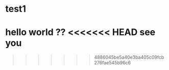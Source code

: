 # test1
hello
world
??
<<<<<<< HEAD
see you
=======

>>>>>>> 4886045be5a40e3ba405c09fcb276fae545b96c6
